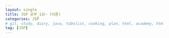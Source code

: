```yaml
---
layout: single
title: JSP 공부_1강~ (이론)
categories: JSP
# git, study, diary, java, toDolist, cooking, plan, html, academy, html/css, JSP
tag: [JSP] 
---
```

